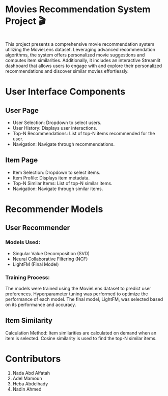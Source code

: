 # Movies Recommendation System Project 🎬
<br>
This project presents a comprehensive movie recommendation system utilizing the MovieLens dataset. Leveraging advanced recommendation algorithms, the system offers personalized movie suggestions and computes item similarities. Additionally, it includes an interactive Streamlit dashboard that allows users to engage with and explore their personalized recommendations and discover similar movies effortlessly.
<br>

# User Interface Components
## User Page

*  User Selection: Dropdown to select users.
*  User History: Displays user interactions.
*  Top-N Recommendations: List of top-N items recommended for the user.
*  Navigation: Navigate through recommendations.

## Item Page

*  Item Selection: Dropdown to select items.
*  Item Profile: Displays item metadata.
*  Top-N Similar Items: List of top-N similar items.
*   Navigation: Navigate through similar items.

# Recommender Models
## User Recommender

### Models Used:
* Singular Value Decomposition (SVD)
* Neural Collaborative Filtering (NCF)
* LightFM (Final Model)
### Training Process:
The models were trained using the MovieLens dataset to predict user preferences.
Hyperparameter tuning was performed to optimize the performance of each model.
The final model, LightFM, was selected based on its performance and accuracy.

## Item Similarity
Calculation Method:
Item similarities are calculated on demand when an item is selected.
Cosine similarity is used to find the top-N similar items.


# Contributors
1. Nada Abd Alfatah
2. Adel Mamoun
3. Heba Abdelhady
4. Nadin Ahmed
